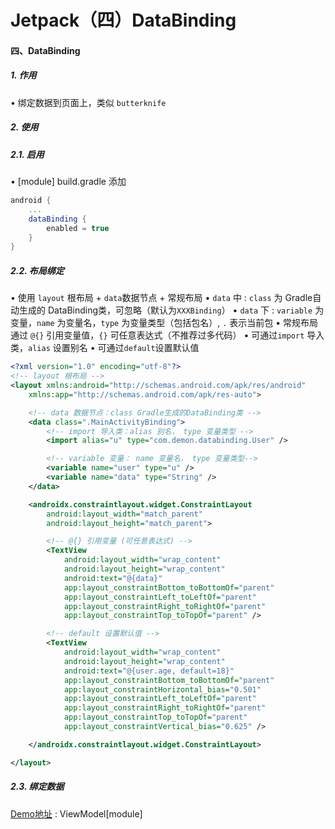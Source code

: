 # Jetpack（四）DataBinding

#### 四、DataBinding

##### 1. 作用

• 绑定数据到页面上，类似 `butterknife` 

##### 2. 使用

##### 2.1. 启用

• [module] build.gradle 添加

```groovy
android {
    ...
    dataBinding {
        enabled = true
    }
}
```

##### 2.2. 布局绑定

• 使用 `layout` 根布局 + `data`数据节点 + 常规布局
• `data` 中 : `class` 为 Gradle自动生成的 DataBinding类，可忽略（默认为`XXXBinding`）
• `data` 下 :  `variable` 为变量，`name` 为变量名，`type` 为变量类型（包括包名）, `.` 表示当前包
• 常规布局通过 `@{}` 引用变量值，`{}` 可任意表达式（不推荐过多代码）
• 可通过`import` 导入类，`alias` 设置别名
• 可通过`default`设置默认值

```xml
<?xml version="1.0" encoding="utf-8"?>
<!-- layout 根布局 -->
<layout xmlns:android="http://schemas.android.com/apk/res/android"
    xmlns:app="http://schemas.android.com/apk/res-auto">

    <!-- data 数据节点：class Gradle生成的DataBinding类 -->
    <data class=".MainActivityBinding">
        <!-- import 导入类：alias 别名， type 变量类型 -->
        <import alias="u" type="com.demon.databinding.User" />

        <!-- variable 变量： name 变量名， type 变量类型-->
        <variable name="user" type="u" />
        <variable name="data" type="String" />
    </data>

    <androidx.constraintlayout.widget.ConstraintLayout
        android:layout_width="match_parent"
        android:layout_height="match_parent">

        <!-- @{} 引用变量 (可任意表达式) -->
        <TextView
            android:layout_width="wrap_content"
            android:layout_height="wrap_content"
            android:text="@{data}"
            app:layout_constraintBottom_toBottomOf="parent"
            app:layout_constraintLeft_toLeftOf="parent"
            app:layout_constraintRight_toRightOf="parent"
            app:layout_constraintTop_toTopOf="parent" />

        <!-- default 设置默认值 -->
        <TextView
            android:layout_width="wrap_content"
            android:layout_height="wrap_content"
            android:text="@{user.age, default=18}"
            app:layout_constraintBottom_toBottomOf="parent"
            app:layout_constraintHorizontal_bias="0.501"
            app:layout_constraintLeft_toLeftOf="parent"
            app:layout_constraintRight_toRightOf="parent"
            app:layout_constraintTop_toTopOf="parent"
            app:layout_constraintVertical_bias="0.625" />

    </androidx.constraintlayout.widget.ConstraintLayout>

</layout>
```

##### 2.3. 绑定数据













[Demo地址](https://github.com/aiybybz/AndroidDemo) : ViewModel[module]

